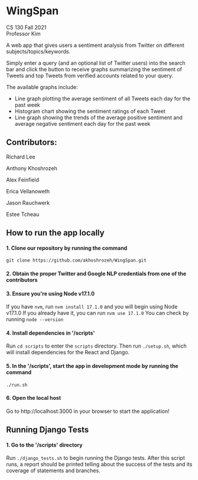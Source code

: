 # WingSpan

CS 130 
Fall 2021  
Professor Kim

A web app that gives users a sentiment analysis from Twitter on different subjects/topics/keywords.

Simply enter a query (and an optional list of Twitter users) into the search bar and click the button to receive graphs summarizing the sentiment of Tweets and top Tweets from verified accounts related to your query.

The available graphs include:
- Line graph plotting the average sentiment of all Tweets each day for the past week
- Histogram chart showing the sentiment ratings of each Tweet
- Line graph showing the trends of the average positive sentiment and average negative sentiment each day for the past week

## Contributors: 

Richard Lee

Anthony Khoshrozeh

Alex Feinfield

Erica Vellanoweth

Jason Rauchwerk

Estee Tcheau  

## How to run the app locally

#### 1. Clone our repository by running the command

`git clone https://github.com/akhoshrozeh/WingSpan.git`

#### 2. Obtain the proper Twitter and Google NLP credentials from one of the contributors

#### 3. Ensure you're using Node v17.1.0

If you have `nvm`, run `nvm install 17.1.0` and you will begin using Node v17.1.0
If you already have it, you can run `nvm use 17.1.0`
You can check by running `node --version`

#### 4. Install dependencies in '/scripts'

Run `cd scripts` to enter the `scripts` directory.
Then run `./setup.sh`, which will install dependencies for the React and Django. 

#### 5. In the '/scripts', start the app in development mode by running the command

`./run.sh`

#### 6. Open the local host

Go to http://localhost:3000 in your browser to start the application!



## Running Django Tests

#### 1. Go to the '/scripts' directory
Run `./django_tests.sh` to begin running the Django tests.
After this script runs, a report should be printed telling about the success of the tests and its coverage of statements and branches.
